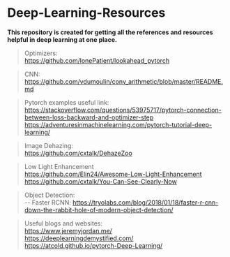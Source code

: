 # Deep-Learning-Resources
**This repository is created for getting all the references and resources helpful in deep learning at one place.**  
> Optimizers:  
https://github.com/lonePatient/lookahead_pytorch  

> CNN:  
https://github.com/vdumoulin/conv_arithmetic/blob/master/README.md  

> Pytorch examples useful link:  
https://stackoverflow.com/questions/53975717/pytorch-connection-between-loss-backward-and-optimizer-step  
https://adventuresinmachinelearning.com/pytorch-tutorial-deep-learning/  

> Image Dehazing:  
https://github.com/cxtalk/DehazeZoo  

> Low Light Enhancement  
https://github.com/Elin24/Awesome-Low-Light-Enhancement
https://github.com/cxtalk/You-Can-See-Clearly-Now

> Object Detection:  
-- Faster RCNN: https://tryolabs.com/blog/2018/01/18/faster-r-cnn-down-the-rabbit-hole-of-modern-object-detection/  

> Useful blogs and websites:  
https://www.jeremyjordan.me/  
https://deeplearningdemystified.com/  
https://atcold.github.io/pytorch-Deep-Learning/  
